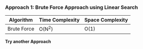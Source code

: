 ### Approach 1: Brute Force Approach using Linear Search


| Algorithm              | Time Complexity   | Space Complexity  |
|----------------------- | ----------------- | ----------------- |
| Brute Force            | O(N<sup>2</sup>)  | O(1)              |

**Try another Approach**